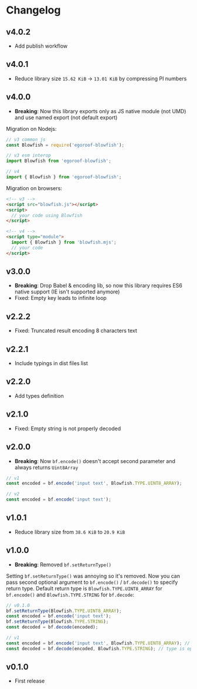 # Changelog

## v4.0.2

- Add publish workflow

## v4.0.1

- Reduce library size `15.62 KiB` -> `13.01 KiB` by compressing PI numbers

## v4.0.0

- **Breaking**: Now this library exports only as JS native module (not UMD) and use named export (not default export)

Migration on Nodejs:

```js
// v3 common js
const Blowfish = require('egoroof-blowfish');

// v3 esm interop
import Blowfish from 'egoroof-blowfish';

// v4
import { Blowfish } from 'egoroof-blowfish';
```

Migration on browsers:

```html
<!-- v3 -->
<script src="blowfish.js"></script>
<script>
  // your code using Blowfish
</script>

<!-- v4 -->
<script type="module">
  import { Blowfish } from 'blowfish.mjs';
  // your code
</script>
```

## v3.0.0

- **Breaking**: Drop Babel & encoding lib, so now this library requires ES6 native support (IE isn't supported anymore)
- Fixed: Empty key leads to infinite loop

## v2.2.2

- Fixed: Truncated result encoding 8 characters text

## v2.2.1

- Include typings in dist files list

## v2.2.0

- Add types definition

## v2.1.0

- Fixed: Empty string is not properly decoded

## v2.0.0

- **Breaking**: Now `bf.encode()` doesn't accept second parameter and always returns `Uint8Array`

```js
// v1
const encoded = bf.encode('input text', Blowfish.TYPE.UINT8_ARRAY);

// v2
const encoded = bf.encode('input text');
```

## v1.0.1

- Reduce library size from `38.6 KiB` to `20.9 KiB`

## v1.0.0

- **Breaking**: Removed `bf.setReturnType()`

Setting `bf.setReturnType()` was annoying so it's removed. Now you can pass second optional argument to `bf.encode()` / `bf.decode()` to specify return type. Default return type is `Blowfish.TYPE.UINT8_ARRAY` for `bf.encode()` and `Blowfish.TYPE.STRING` for `bf.decode`:

```js
// v0.1.0
bf.setReturnType(Blowfish.TYPE.UINT8_ARRAY);
const encoded = bf.encode('input text');
bf.setReturnType(Blowfish.TYPE.STRING);
const decoded = bf.decode(encoded);

// v1
const encoded = bf.encode('input text', Blowfish.TYPE.UINT8_ARRAY); // type is optional
const decoded = bf.decode(encoded, Blowfish.TYPE.STRING); // type is optional
```

## v0.1.0

- First release
